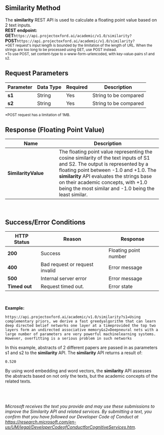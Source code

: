 <!-- 
NavPath: Academic Knowledge API
LinkLabel: Similarity Method
Url:Academic-Knowledge-API/documentation/SimilarityMethod
Weight: 75
-->

## Similarity Method

The **similarity** REST API is used to calculate a floating point value based on 2 text inputs. 
<br>
**REST endpoint:**
<br>
**GET**```https://api.projectoxford.ai/academic/v1.0/similarity?```
**POST**```https://api.projectoxford.ai/academic/v1.0/similarity?```
<br>
<sub>
\*GET request's input length is bounded by the limitation of the length of URL. When the strings are too long to be processed using GET, use POST instead.
<br>
\*To use POST, set content-type to x-www-form-urlencoded, with key-value-pairs s1 and s2.
<br>
</sub>
## Request Parameters
Parameter        |Data Type      |Required | Description
----------|----------|----------|------------
**s1**        |String   |Yes  |String to be compared
**s2**        |String   |Yes  |String to be compared
<sub>\*POST request has a limitation of 1MB.</sub>
<br>
## Response (Floating Point Value)
Name | Description
--------|---------
**SimilarityValue**        |The floating point value representing the cosine similarity of the text inputs of S1 and S2. The output is represented by a floating point between -1.0 and +1.0. The **similarity** API evaluates the strings base on their academic concepts, with +1.0 being the most similar and -1.0 being the least similar.
<br>

## Success/Error Conditions
HTTP Status | Reason | Response
-----------|----------|--------
**200**         |Success | Floating point number
**400**         | Bad request or request invalid | Error message      
**500**         |Internal server error | Error message
**Timed out**     | Request timed out.  | Error state
<br>

**Example:**
```
https://api.projectoxford.ai/academic/v1.0/similarity?s1=Using complementary priors, we derive a fast greedyalgorithm that can learn deep directed belief networks one layer at a timeprovided the top two layers form an undirected associative memory&s2=Deepneural nets with a large number of parameters are very powerful machinelearning systems. However, overfitting is a serious problem in such networks
```
In this example, abstracts of 2 different papers are passed in as parameters s1 and s2 to the **similarity** API. The **similarity** API returns a result of:
```
0.520
```
By using word embedding and word vectors, the **similarity** API assesses the abstracts based on not only the texts, but the academic concepts of the related texts. 
<br>
<br>
<br>
<br>

*Microsoft receives the text you provide and may use these submissions to improve the Similarity API and related services. By submitting a text, you confirm that you have followed our Developer Code of Conduct at https://research.microsoft.com/en-us/UM/legal/DeveloperCodeofConductforCognitiveServices.htm.*
